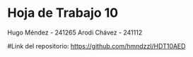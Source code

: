 # Hoja de Trabajo 10
Hugo Méndez - 241265
Arodi Chávez - 241112

#Link del repositorio: https://github.com/hmndzzl/HDT10AED 
